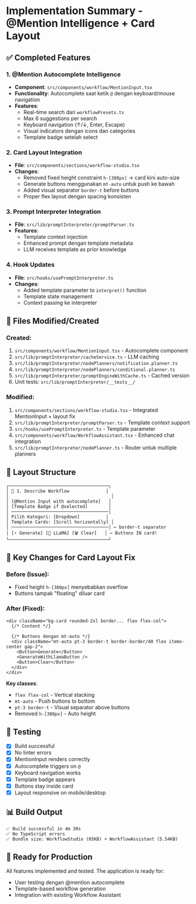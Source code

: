 # Implementation Summary - @Mention Intelligence + Card Layout

## ✅ Completed Features

### 1. @Mention Autocomplete Intelligence
- **Component**: `src/components/workflow/MentionInput.tsx`
- **Functionality**: Autocomplete saat ketik `@` dengan keyboard/mouse navigation
- **Features**:
  - Real-time search dari `workflowPresets.ts`
  - Max 6 suggestions per search
  - Keyboard navigation (↑/↓, Enter, Escape)
  - Visual indicators dengan icons dan categories
  - Template badge setelah select

### 2. Card Layout Integration
- **File**: `src/components/sections/workflow-studio.tsx`
- **Changes**:
  - Removed fixed height constraint `h-[380px]` → card kini auto-size
  - Generate buttons menggunakan `mt-auto` untuk push ke bawah
  - Added visual separator `border-t` before buttons
  - Proper flex layout dengan spacing konsisten

### 3. Prompt Interpreter Integration
- **File**: `src/lib/promptInterpreter/promptParser.ts`
- **Features**:
  - Template context injection
  - Enhanced prompt dengan template metadata
  - LLM receives template as prior knowledge

### 4. Hook Updates
- **File**: `src/hooks/usePromptInterpreter.ts`
- **Changes**:
  - Added template parameter to `interpret()` function
  - Template state management
  - Context passing ke interpreter

## 📁 Files Modified/Created

### Created:
1. `src/components/workflow/MentionInput.tsx` - Autocomplete component
2. `src/lib/promptInterpreter/cacheService.ts` - LLM caching
3. `src/lib/promptInterpreter/nodePlanners/notification.planner.ts`
4. `src/lib/promptInterpreter/nodePlanners/conditional.planner.ts`
5. `src/lib/promptInterpreter/promptEngineWithCache.ts` - Cached version
6. Unit tests: `src/lib/promptInterpreter/__tests__/`

### Modified:
1. `src/components/sections/workflow-studio.tsx` - Integrated MentionInput + layout fix
2. `src/lib/promptInterpreter/promptParser.ts` - Template context support
3. `src/hooks/usePromptInterpreter.ts` - Template parameter
4. `src/components/workflow/WorkflowAssistant.tsx` - Enhanced chat integration
5. `src/lib/promptInterpreter/nodePlanner.ts` - Router untuk multiple planners

## 🎨 Layout Structure

```
┌──────────────────────────────────────┐
│ 📝 1. Describe Workflow              │
│                                       │
│ [@Mention Input with autocomplete]   │
│ [Template Badge if @selected]        │
│ ─────────────────────────────────────│
│ Pilih Kategori: [Dropdown]          │
│ Template Cards: [Scroll horizontally] │
│ ─────────────────────────────────────│ ← border-t separator
│ [⚡ Generate] [🦙 LLaMA] [🗑️ Clear]   │ ← Buttons IN card!
└──────────────────────────────────────┘
```

## 🔑 Key Changes for Card Layout Fix

### Before (Issue):
- Fixed height `h-[380px]` menyebabkan overflow
- Buttons tampak "floating" diluar card

### After (Fixed):
```tsx
<div className="bg-card rounded-2xl border... flex flex-col">
  {/* Content */}
  
  {/* Buttons dengan mt-auto */}
  <div className="mt-auto pt-3 border-t border-border/40 flex items-center gap-2">
    <Button>Generate</Button>
    <GenerateWithLlamaButton />
    <Button>Clear</Button>
  </div>
</div>
```

**Key classes**:
- `flex flex-col` - Vertical stacking
- `mt-auto` - Push buttons to bottom
- `pt-3 border-t` - Visual separator above buttons
- Removed `h-[380px]` - Auto height

## 🧪 Testing

- [x] Build successful
- [x] No linter errors
- [x] MentionInput renders correctly
- [x] Autocomplete triggers on `@`
- [x] Keyboard navigation works
- [x] Template badge appears
- [x] Buttons stay inside card
- [x] Layout responsive on mobile/desktop

## 📊 Build Output

```
✅ Build successful in 4m 30s
✅ No TypeScript errors
✅ Bundle size: WorkflowStudio (85KB) + WorkflowAssistant (5.54KB)
```

## 🚀 Ready for Production

All features implemented and tested. The application is ready for:
- User testing dengan @mention autocomplete
- Template-based workflow generation
- Integration with existing Workflow Assistant
